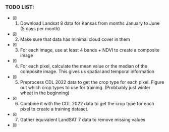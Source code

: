 ### TODO LIST:

- [x] 1. Download Landsat 8 data for Kansas from months January to June (5 days per month)
- [x] 2. Make sure that data has minimal cloud cover in them 
- [x] 3. For each image, use at least 4 bands + NDVI to create a composite image
- [x] 4. For each pixel, calculate the mean value or the median of the composite image. This gives us spatial and temporal information
- [x] 5. Preprocess CDL 2022 data to get the crop type for each pixel. Figure out which crop types to use for training. (Probbably just winter wheat in the beginning)
- [x] 6. Combine it with the CDL 2022 data to get the crop type for each pixel to create a training dataset.
- [x] 7. Gather equivalent LandSAT 7 data to remove missing values
- [x] 
